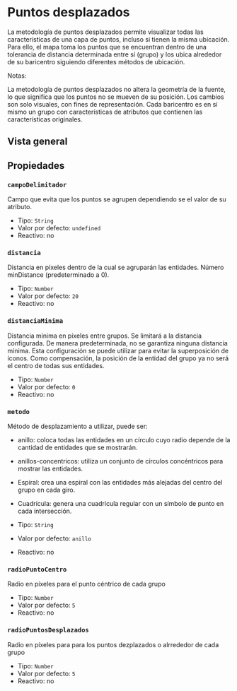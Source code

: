 # Puntos desplazados

La metodología de puntos desplazados permite visualizar todas las
características de una capa de puntos, incluso si tienen la misma ubicación.
Para ello, el mapa toma los puntos que se encuentran dentro de una tolerancia de
distancia determinada entre sí (grupo) y los ubica alrededor de su baricentro
siguiendo diferentes métodos de ubicación.

<div class="nota-contenedor">
  <p class="nota-titulo">
    Notas:
  </p>
  <p class="nota">
    La metodología de puntos desplazados no altera la geometría de la fuente, lo que significa que los puntos no se mueven de su posición. Los cambios son solo visuales, con fines de representación. Cada baricentro es en sí mismo un grupo con características de atributos que contienen las características originales.
  </p>
</div>

## Vista general

<VisorCodigo archivo="PuntosDesplazados.vue" />

## Propiedades

### `campoDelimitador`

Campo que evita que los puntos se agrupen dependiendo se el valor de su
atributo.

- Tipo: `String`
- Valor por defecto: `undefined`
- Reactivo: no

### `distancia`

Distancia en píxeles dentro de la cual se agruparán las entidades. Número
minDistance (predeterminado a 0).

- Tipo: `Number`
- Valor por defecto: `20`
- Reactivo: no

### `distanciaMinima`

Distancia mínima en píxeles entre grupos. Se limitará a la distancia
configurada. De manera predeterminada, no se garantiza ninguna distancia mínima.
Esta configuración se puede utilizar para evitar la superposición de íconos.
Como compensación, la posición de la entidad del grupo ya no será el centro de
todas sus entidades.

- Tipo: `Number`
- Valor por defecto: `0`
- Reactivo: no

### `metodo`

Método de desplazamiento a utilizar, puede ser:

- anillo: coloca todas las entidades en un círculo cuyo radio depende de la
  cantidad de entidades que se mostrarán.
- anillos-concentricos: utiliza un conjunto de círculos concéntricos para
  mostrar las entidades.
- Espiral: crea una espiral con las entidades más alejadas del centro del grupo
  en cada giro.
- Cuadrícula: genera una cuadrícula regular con un símbolo de punto en cada
  intersección.

- Tipo: `String`
- Valor por defecto: `anillo`
- Reactivo: no

### `radioPuntoCentro`

Radio en píxeles para el punto céntrico de cada grupo

- Tipo: `Number`
- Valor por defecto: `5`
- Reactivo: no

### `radioPuntosDesplazados`

Radio en píxeles para para los puntos dezplazados o alrrededor de cada grupo

- Tipo: `Number`
- Valor por defecto: `5`
- Reactivo: no
